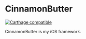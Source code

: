 # CinnamonButter

[![Carthage compatible](https://img.shields.io/badge/Carthage-compatible-4BC51D.svg?style=flat)](https://github.com/Carthage/Carthage)

CinnamonButter is my iOS framework.